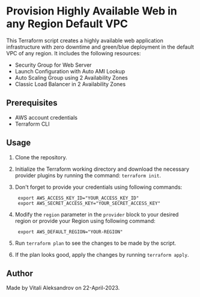 # Provision Highly Available Web in any Region Default VPC

This Terraform script creates a highly available web application infrastructure with zero downtime and green/blue deployment in the default VPC of any region. It includes the following resources:

- Security Group for Web Server
- Launch Configuration with Auto AMI Lookup
- Auto Scaling Group using 2 Availability Zones
- Classic Load Balancer in 2 Availability Zones

## Prerequisites

- AWS account credentials
- Terraform CLI

## Usage

1. Clone the repository.
2. Initialize the Terraform working directory and download the necessary provider plugins by running the command: `terraform init`.
3. Don't forget to provide your credentials using following commands:

		export AWS_ACCESS_KEY_ID="YOUR_ACCESS_KEY_ID"
		export AWS_SECRET_ACCESS_KEY="YOUR_SECRET_ACCESS_KEY"
		
4. Modify the `region` parameter in the `provider` block to your desired region or provide your Region using following command:

		export AWS_DEFAULT_REGION="YOUR-REGION"
		
5. Run `terraform plan` to see the changes to be made by the script.
6. If the plan looks good, apply the changes by running `terraform apply`.

## Author

Made by Vitali Aleksandrov on 22-April-2023.


